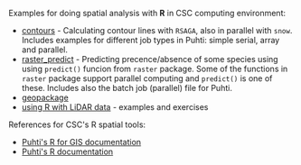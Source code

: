 Examples for doing spatial analysis with **R** in CSC computing environment:
* [contours](contours) - Calculating contour lines with `RSAGA`, also in parallel with `snow`. Includes examples for different job types in Puhti: simple serial, array and parallel.
* [raster_predict](raster_predict) - Predicting precence/absence of some species using using `predict()` funcion from `raster` package. Some of the functions in `raster` package support parallel computing and `predict()` is one of these. Includes also the batch job (parallel) file for Puhti.
* [geopackage](geopackage)
* [using R with LiDAR data](R_LiDAR) - examples and exercises

References for CSC's R spatial tools:
* [Puhti's R for GIS documentation](https://docs.csc.fi/apps/r-env-for-gis/)
* [Puhti's R documentation](https://docs.csc.fi/apps/r-env/)

